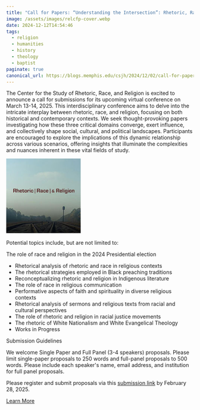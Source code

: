 ```yaml
---
title: "Call for Papers: “Understanding the Intersection”: Rhetoric, Race, and Religion"
image: /assets/images/relcfp-cover.webp
date: 2024-12-12T14:54:46
tags:
  - religion
  - humanities
  - history
  - theology
  - baptist
paginate: true   
canonical_url: https://blogs.memphis.edu/csjh/2024/12/02/call-for-papers-understanding-the-intersection-rhetoric-race-and-religion/
---
```

The Center for the Study of Rhetoric, Race, and Religion is excited to announce a call for submissions for its upcoming virtual conference on March 13-14, 2025. This interdisciplinary conference aims to delve into the intricate interplay between rhetoric, race, and religion, focusing on both historical and contemporary contexts. We seek thought-provoking papers investigating how these three critical domains converge, exert influence, and collectively shape social, cultural, and political landscapes. Participants are encouraged to explore the implications of this dynamic relationship across various scenarios, offering insights that illuminate the complexities and nuances inherent in these vital fields of study.

![Poster](/assets/images/rhetoricraceandreligion_HS.jpg)

Potential topics include, but are not limited to:

The role of race and religion in the 2024 Presidential election

-   Rhetorical analysis of rhetoric and race in religious contexts
-   The rhetorical strategies employed in Black preaching traditions
-   Reconceptualizing rhetoric and religion in Indigenous literature
-   The role of race in religious communication
-   Performative aspects of faith and spirituality in diverse religious contexts
-   Rhetorical analysis of sermons and religious texts from racial and cultural perspectives
-   The role of rhetoric and religion in racial justice movements
-   The rhetoric of White Nationalism and White Evangelical Theology
-   Works in Progress

Submission Guidelines

We welcome Single Paper and Full Panel (3-4 speakers) proposals. Please limit single-paper proposals to 250 words and full-panel proposals to 500 words. Please include each speaker's name, email address, and institution for full panel proposals.

Please register and submit proposals via this [submission link](https://forms.gle/mNuMTS4nRZENENu76) by February 28, 2025.

[Learn More](https://blogs.memphis.edu/csjh/2024/12/02/call-for-papers-understanding-the-intersection-rhetoric-race-and-religion/)